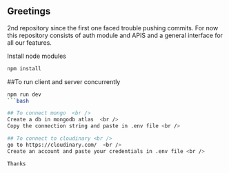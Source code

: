 ## Greetings
2nd repository since the first one faced trouble pushing commits. For now this repository consists of auth module and APIS and a general interface for all our features. <br />

Install node modules
```bash
npm install
```
##To run client and server concurrently <br />
```bash
npm run dev
```bash

## To connect mongo  <br />
Create a db in mongodb atlas  <br />
Copy the connection string and paste in .env file <br />

## To connect to cloudinary <br />
go to https://cloudinary.com/  <br />
Create an account and paste your credentials in .env file <br />

Thanks

